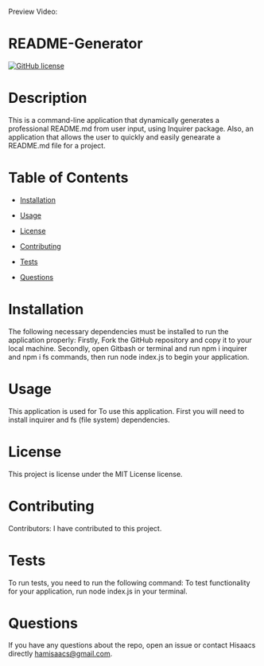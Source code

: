 Preview Video:


# README-Generator
[![GitHub license](https://img.shields.io/badge/license-MIT-blue.svg)](https://github.com/Hisaacs/README-Generator)

# Description

This is a command-line application that dynamically generates a professional README.md from user input, using Inquirer package. Also, an application that allows the user to quickly and easily genearate a README.md file for a project.

# Table of Contents 

* [Installation](#installation)

* [Usage](#usage)

* [License](#license)

* [Contributing](#contributing)

* [Tests](#tests)

* [Questions](#questions)

# Installation

The following necessary dependencies must be installed to run the application properly: Firstly, Fork the GitHub repository and copy it to your local machine. Secondly, open Gitbash or terminal and run npm i inquirer and npm i fs commands, then run node index.js to begin your application.

# Usage

​This application is used for To use this application. First you will need to install inquirer and fs (file system) dependencies.

# License

This project is license under the MIT License license.

# Contributing

​Contributors: I have contributed to this project.

# Tests

To run tests, you need to run the following command: To test functionality for your application, run node index.js in your terminal.

# Questions

If you have any questions about the repo, open an issue or contact Hisaacs directly hamisaacs@gmail.com.

